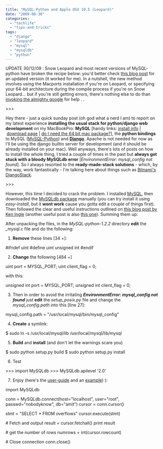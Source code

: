 ```yaml
---
title: "MySQL-Python and Apple OSX 10.5 (Leopard)"
date: "2009-08-30"
categories: 
  - "techlife"
  - "tips-and-tricks"
tags: 
  - "django"
  - "leopard"
  - "mysql"
  - "mysqldb"
  - "python"
---
```


UPDATE 30/12/09 : Snow Leopard and most recent versions of MySQL-python have broken the recipe below: you'd better check [this blog post](http://birdhouse.org/blog/2009/02/21/python-mysql-connections-on-mac-os/comment-page-1/) for an updated version (it worked for me). In a nutshell, the new method involves using the Macports installation if you're on Leopard, or specifying your 64-bit architecture during the compile process if you're on Snow Leopard... but if you're still getting errors, there's nothing else to do than [invoking the almighty google](http://www.google.com/search?hl=en&rls=en&q=install+MySQLdb+python&aq=f&aqi=g4&oq=) for help . .

\>>>

Hey there - just a quick sunday post (oh god what a nerd I am) to report on my latest experience **installing the usual stack for python/django web development** on my MacBookPro: **MySQL** \[handy links: [install info](http://dev.mysql.com/doc/refman/5.0/en/mac-os-x-installation.html) | [download page](http://dev.mysql.com/downloads/mysql/5.1.html#downloads) | [do I need the 64 bit mac package?](http://www.stata.com/support/faqs/win/64bit.html)\], the **python bindings** to MySQL ([MySQL-Python](http://sourceforge.net/projects/mysql-python/files/)) and **[Django](http://www.djangoproject.com/download/)**. Apache is not needed for now as I'll be using the django builtin server for development (and it should be already installed on your mac). Well anyways, there's lots of posts on how to install the whole thing, I tried a couple of times in the past but **always got stuck with a bloody MySQLdb error** \[_EnvironmentError: mysql\_config not found_\]. So I always resorted to the **ready-made-stack solutions** - which, by the way, work fantastically - I'm talking here about things such as [Bitnami's DjangoStack](http://bitnami.org/stack/djangostack).

\>>>

However, this time I decided to crack the problem. I installed [MySQL](http://dev.mysql.com/doc/refman/5.0/en/mac-os-x-installation.html), then downloaded the [MySQLdb package](http://sourceforge.net/projects/mysql-python/files/) manually (you can try install it using _easy-install_, but it **wont work** cause you gotta edit a couple of things first). Then followed the clear and useful instructions outlined on [this blog post by Ken Ingle](http://www.keningle.com/?p=11) (another useful post is also [this one](http://www.djangrrl.com/view/installing-django-with-mysql-on-mac-os-x/)). Summing them up:

After unpacking the files, in the _MySQL-python-1.2.2_ directory **edit** the _\_mysql.c_ file and do the following:

1) **Remove** these lines \[34 +\]:

#ifndef uint
#define uint unsigned int
#endif

2) **Change** the following \[484 +\]

uint port \= MYSQL\_PORT;
uint client\_flag \= 0;

with this:

unsigned int port \= MYSQL\_PORT;
unsigned int client\_flag \= 0;

3) Then in order to avoid the irritating **_EnvironmentError: mysql\_config not found_** just **edit** the _setup\_posix.py_ file and change the _mysql\_config.path_ into this \[line 27\]:

mysql\_config.path \= "/usr/local/mysql/bin/mysql\_config"

4) **Create** a symlink:

$ sudo ln \-s /usr/local/mysql/lib /usr/local/mysql/lib/mysql

5) **Build** and **install** (and don't let the warnings scare you)

$ sudo python setup.py build
$ sudo python setup.py install

6) Test

\>\>\> import MySQLdb
\>\>\> MySQLdb.apilevel
'2.0'

7) Enjoy (here's the [user-guide](http://mysql-python.sourceforge.net/MySQLdb.html) and an [example](http://www.wellho.net/resources/ex.php4?item=y115/sql1a.py)) ):

import MySQLdb

conn \= MySQLdb.connect(host\="localhost", user\="root", passwd\="nobodyknow", db\="amit")
cursor \= conn.cursor()

stmt \= "SELECT \* FROM overflows"
cursor.execute(stmt)

\# Fetch and output
result \= cursor.fetchall()
print result

\# get the number of rows
numrows \= int(cursor.rowcount)

\# Close connection
conn.close()
